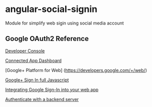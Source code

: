 # angular-social-signin
Module for simplify web sigin using social media account

## Google OAuth2 Reference
[Developer Console](https://console.developers.google.com/project)

[Connected App Dashboard](https://security.google.com/settings/security/permissions?pli=1)

[Google+ Platform for Web] (https://developers.google.com/+/web/)

[Google+ Sign In full Javascript](https://github.com/googleplus/gplus-quickstart-javascript)

[Integrating Google Sign-In into your web app](https://developers.google.com/identity/sign-in/web/sign-in)

[Authenticate with a backend server](https://developers.google.com/identity/sign-in/web/backend-auth)

